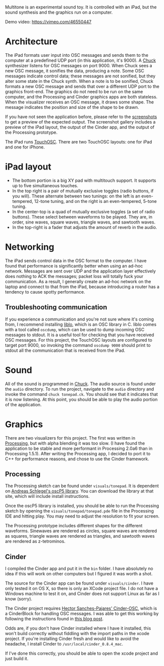 Multitone is an experimental sound toy.  It is controlled with an iPad, but the sound synthesis and the graphics run on a computer. 

Demo video: https://vimeo.com/46550447

# Architecture

The iPad formats user input into OSC messages and sends them to the computer at a predefined UDP port (in this application, it's 9000).
A [Chuck](http://chuck.cs.princeton.edu/) synthesizer listens for OSC messages on port 9000.
When Chuck sees a new OSC message, it sonifies the data, producing a note.
Some OSC messages indicate control data; these messages are not sonified, but they alter some state in the Chuck synth.
When a note is to be sonified, Chuck formats a new OSC message and sends that over a different UDP port to the graphics front-end.  The graphics do not need to be run on the same computer, and the Processing and Cinder graphics apps are both stateless.
When the visualizer receives an OSC message, it draws some shape.  The message indicates the position and size of the shape to be drawn.

If you have not seen the application before, please refer to the [screenshots](http://imgur.com/a/vEQbX/all) to get a preview of the expected output.  The screenshot gallery includes a preview of the iPad layout, the output of the Cinder app, and the output of the Processing prototype.

The iPad runs [TouchOSC](http://itunes.apple.com/app/touchosc/id288120394?mt=8).  There are two TouchOSC layouts: one for iPad and one for iPhone.


# iPad layout

- The bottom portion is a big XY pad with multitouch support.  It supports up to five simultaneous touches.
- In the top right is a pair of mutually exclusive toggles (radio buttons, if you will).  These alternate between two tunings: on the left is an even-tempered, 12-tone tuning, and on the right is an even-tempered, 5-tone tuning.
- In the center-top is a quad of mutually exclusive toggles (a set of radio buttons).  These select between waveforms to be played.  They are, in order, sine waves, square waves, triangle waves, and sawtooth waves.
- In the top-right is a fader that adjusts the amount of reverb in the audio.

# Networking

The iPad sends control data in the OSC format to the computer.  I have found that performance is significantly better when using an ad-hoc network.  Messages are sent over UDP and the application layer effectively does nothing to ACK the messages; packet loss will totally fuck your communication.  As a result, I generally create an ad-hoc network on the laptop and connect to that from the iPad, because introducing a router has a tendency to cause spotty performance.

## Troubleshooting communication

If you experience a communication and you're not sure where it's coming from, I recommend installing [liblo](http://liblo.sourceforge.net/), which is an OSC library in C.  liblo comes with a tool called `oscdump`, which can be used to dump incoming OSC messages to stdout.  It is a useful tool for checking that you have received OSC messages.  For this project, the TouchOSC layouts are configured to target port 9000, so invoking the command `oscdump 9000` should print to stdout all the communication that is received from the iPad.

# Sound

All of the sound is programmed in [Chuck](http://chuck.cs.princeton.edu/).  The audio source is found under the `audio` directory.  To run the project, navigate to the `audio` directory and invoke the command `chuck tonepad.ck`.  You should see that it indicates that it is now listening.  At this point, you should be able to play the audio portion of the application.

# Graphics

There are two visualizers for this project.  The first was written in [Processing](http://processing.org/), but with alpha blending it was too slow.  (I have found the application to be stable and more performant in Processing 2.0a6 than in Processing 1.5.1).  After writing the Processing app, I decided to port it to C++ for performance reasons, and chose to use the Cinder framework.

## Processing

The Processing sketch can be found under `visuals/tonepad`.  It is dependent on [Andreas Schlegel's oscP5 library](http://www.sojamo.de/libraries/oscP5/).  You can download the library at that site, which will include install instructions.

Once the oscP5 library is installed, you should be able to run the Processing sketch by opening the `visuals/tonepad/tonepad.pde` file in the Processing IDE and hitting play.  You may need to adjust the resolution to fit your screen.

The Processing prototype includes different shapes for the different waveforms.  Sinewaves are rendered as circles, square waves are rendered as squares, triangle waves are rendered as triangles, and sawtooth waves are rendered as z-tetrominos.

## Cinder

I compiled the Cinder app and put it in the `bin` folder.  I have absolutely no idea if this will work on other computers but I figured it was worth a shot.

The source for the Cinder app can be found under `visuals/cinder`.  I have only tested it on OS X, so there is only an XCode project file.  I do not have a Windows machine to test it on, and Cinder does not support Linux as far as I know (sorry).

The Cinder project requires [Hector Sanches-Pajares' Cinder-OSC](https://github.com/hecspc/Cinder-OSC), which is a CinderBlock for handling OSC messages.  I was able to get this working by following the instructions found in [this blog post](https://forum.libcinder.org/#Topic/23286000000535031).

Odds are, if you don't have Cinder installed where I have it installed, this won't build correctly without fiddling with the import paths in the xcode project.  If you're installing Cinder fresh and would like to avoid the headache, I install Cinder to `/usr/local/cinder_0.8.4_mac`.

If I've done this correctly, you should be able to open the xcode project and just build it.
